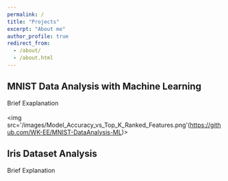 ```yaml
---
permalink: /
title: "Projects"
excerpt: "About me"
author_profile: true
redirect_from: 
  - /about/
  - /about.html
---
```


## MNIST Data Analysis with Machine Learning 

Brief Exaplanation<br/><br/>
<img src='/images/Model_Accuracy_vs_Top_K_Ranked_Features.png'(https://github.com/WK-EE/MNIST-DataAnalysis-ML)>



## Iris Dataset Analysis

Brief Explanation



